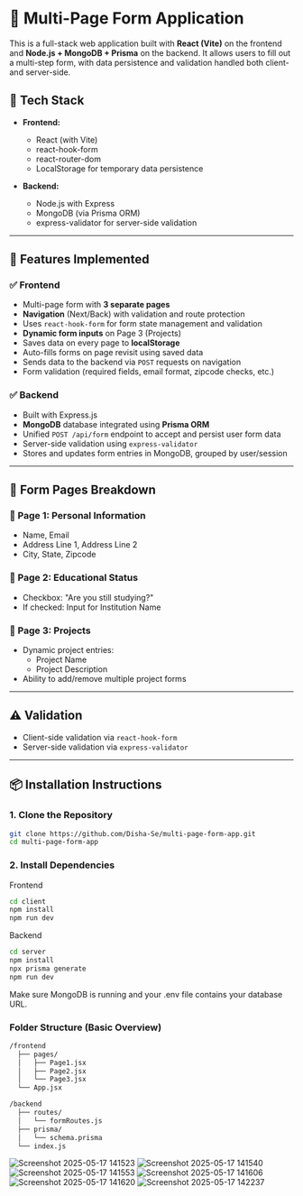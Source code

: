 # 📝 Multi-Page Form Application

This is a full-stack web application built with **React (Vite)** on the frontend and **Node.js + MongoDB + Prisma** on the backend. It allows users to fill out a multi-step form, with data persistence and validation handled both client- and server-side.

## 🔧 Tech Stack

- **Frontend:**
  - React (with Vite)
  - react-hook-form
  - react-router-dom
  - LocalStorage for temporary data persistence

- **Backend:**
  - Node.js with Express
  - MongoDB (via Prisma ORM)
  - express-validator for server-side validation

---

## 🚀 Features Implemented

### ✅ Frontend
- Multi-page form with **3 separate pages**
- **Navigation** (Next/Back) with validation and route protection
- Uses `react-hook-form` for form state management and validation
- **Dynamic form inputs** on Page 3 (Projects)
- Saves data on every page to **localStorage**
- Auto-fills forms on page revisit using saved data
- Sends data to the backend via `POST` requests on navigation
- Form validation (required fields, email format, zipcode checks, etc.)

### ✅ Backend
- Built with Express.js
- **MongoDB** database integrated using **Prisma ORM**
- Unified `POST /api/form` endpoint to accept and persist user form data
- Server-side validation using `express-validator`
- Stores and updates form entries in MongoDB, grouped by user/session

---

## 📄 Form Pages Breakdown

### 📘 Page 1: Personal Information
- Name, Email
- Address Line 1, Address Line 2
- City, State, Zipcode

### 📗 Page 2: Educational Status
- Checkbox: "Are you still studying?"
- If checked: Input for Institution Name

### 📙 Page 3: Projects
- Dynamic project entries:
  - Project Name
  - Project Description
- Ability to add/remove multiple project forms

---

## ⚠️ Validation
- Client-side validation via `react-hook-form`
- Server-side validation via `express-validator`

---

## 📦 Installation Instructions

### 1. Clone the Repository
```bash
git clone https://github.com/Disha-Se/multi-page-form-app.git
cd multi-page-form-app
```
### 2. Install Dependencies
Frontend
```bash
cd client
npm install
npm run dev
```
Backend
```bash
cd server
npm install
npx prisma generate
npm run dev
```
Make sure MongoDB is running and your .env file contains your database URL.

### Folder Structure (Basic Overview)
```bash
/frontend
  ├── pages/
  │   ├── Page1.jsx
  │   ├── Page2.jsx
  │   └── Page3.jsx
  └── App.jsx

/backend
  ├── routes/
  │   └── formRoutes.js
  ├── prisma/
  │   └── schema.prisma
  └── index.js
```

![Screenshot 2025-05-17 141523](https://github.com/user-attachments/assets/6228c0fa-8d7f-4c94-941d-24a5899f7093)
![Screenshot 2025-05-17 141540](https://github.com/user-attachments/assets/0ac8d4a5-b410-4653-8d97-a4eb99f07d66)
![Screenshot 2025-05-17 141553](https://github.com/user-attachments/assets/fd42a3ed-9b63-4512-b7e1-a8ba6f20cad2)
![Screenshot 2025-05-17 141606](https://github.com/user-attachments/assets/5476bc85-5017-4548-b4d5-f4498658e929)
![Screenshot 2025-05-17 141620](https://github.com/user-attachments/assets/2feef09d-062a-4475-9860-1ced4d483249)
![Screenshot 2025-05-17 142237](https://github.com/user-attachments/assets/9f4be090-f7b0-40e2-a635-6e3981ba386d)





